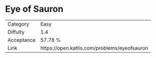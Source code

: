 # Eye of Sauron

<table>
    <tr>
        <td>Category</td>
        <td>Easy</td>
    </tr>
    <tr>
        <td>Diffulty</td>
        <td>1.4</td>
    </tr>
    <tr>
        <td>Acceptance</td>
        <td>57.78 %</td>
    </tr>
    <tr>
        <td>Link</td>
        <td>https://open.kattis.com/problems/eyeofsauron</td>
    </tr>
</table>